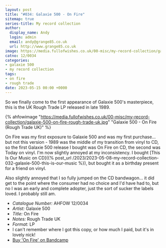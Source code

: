 ```yaml
---
layout: post
title: "#034: Galaxie 500 - On Fire"
sitemap: true
series-title: My record collection
author:
  display_name: Andy
  login: admin
  email: andy@grange85.co.uk
  url: http://www.grange85.co.uk
image: https://media.fullofwishes.co.uk/00-misc/my-record-collection/galaxie-500-on-fire-rough-trade-uk.jpg
catno: 12/0034
categories:
- galaxie 500
- my record collection
tags:
- on fire
- rough trade
date: 2023-05-15 00:00 +0000
---
```

So we finally come to the first appearance of Galaxie 500's masterpiece, this is the UK Rough Trade LP released in late 1989. 

{% ahfowimage "https://media.fullofwishes.co.uk/00-misc/my-record-collection/galaxie-500-on-fire-rough-trade-uk.jpg" "Galaxie 500 - On Fire (Rough Trade UK)" %}

On Fire was my first exposure to Galaxie 500 and was my first purchase... but not this version - 1989 was the middle of my transition from vinyl to CD, so the first Galaxie 500 release I bought was On Fire on CD, the second was Today on vinyl. I'm now slightly annoyed at my inconsistency. I bought [This Is Our Music on CD]({% post_url /2023/2023-05-08-my-record-collection-032-galaxie-500-this-is-our-music %}), but bought it as a birthday present for a friend on vinyl.

Also slightly annoyed that I so fully jumped on the CD bandwagon... it did get to the point where the consumer had no choice and I'd have had to, but no I was an early and complete adopter, just the sort of sucker the labels loved. I probably still am.

 - *Catalogue Number:* AHFOW 12/0034
 - *Artist:* Galaxie 500
 - *Title:* On Fire
 - *Notes:* Rough Trade UK
 - *Format:* LP
 - I can't remember where I got this copy, or how much I paid, but it's in lovely nick!
 - [Buy 'On Fire' on Bandcamp](https://galaxie500.bandcamp.com/album/on-fire)
